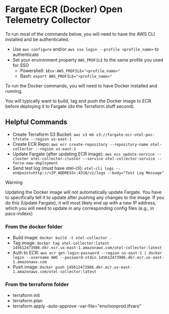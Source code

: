 # Fargate ECR (Docker) Open Telemetry Collector

To run most of the commands below, you will need to have the AWS CLI installed and be authenticated.
- Use `aws configure` and/or `aws sso login --profile <profile_name>` to authenticate
- Set your environment property `AWS_PROFILE` to the same profile you used for SSO
  - Powershell: `$Env:AWS_PROFILE="<profile_name>"`
  - Bash: `export AWS_PROFILE="<profile_name>"`

To run the Docker commands, you will need to have Docker installed and running.

You will typically want to build, tag and push the Docker image to ECR before deploying it to Fargate (do the Terraform stuff second).

## Helpful Commands
- Create Terraform S3 Bucket: `aws s3 mb s3://fargate-ecr-otel-poc-tfstate --region us-east-1`
- Create ECR Repo: `aws ecr create-repository --repository-name otel-collector --region us-east-1`
- Update Fargate (after updating ECR image): `aws ecs update-service --cluster otel-collector-cluster --service otel-collector-service --force-new-deployment`
- Send test log (must have otel-cli): `otel-cli logs --endpoint=http://<IP_ADDRESS>:4318/v1/logs --body="Test Log Message"`

> [!Warning]
> Updating the Docker image will not automatically update Fargate. 
> You have to specifically tell it to update after pushing any changes to the image.
> If you do this (Update Fargate), it will most likely end up with a new IP address, which you will need to update in 
> any corresponding config files (e.g., in pacs-indexx)


### From the docker folder
- Build image: `docker build -t otel-collector .`
- Tag image: `docker tag otel-collector:latest 145612473986.dkr.ecr.us-east-1.amazonaws.com/otel-collector:latest`
- Auth to ECR: `aws ecr get-login-password --region us-east-1 | docker login --username AWS --password-stdin 145612473986.dkr.ecr.us-east-1.amazonaws.com`
- Push image: `docker push 145612473986.dkr.ecr.us-east-1.amazonaws.com/otel-collector:latest`

### From the terraform folder
- terraform init
- terraform plan
- terraform apply -auto-approve -var-file="env/nonprod.tfvars"